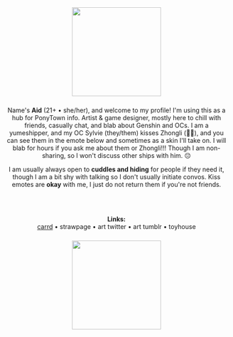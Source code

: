 <!--
**Asuraid/Asuraid** is a ✨ _special_ ✨ repository because its `README.md` (this file) appears on your GitHub profile.

Here are some ideas to get you started:

- 🔭 I’m currently working on ...
- 🌱 I’m currently learning ...
- 👯 I’m looking to collaborate on ...
- 🤔 I’m looking for help with ...
- 💬 Ask me about ...
- 📫 How to reach me: ...
- 😄 Pronouns: ...
- ⚡ Fun fact: ...
-->

<div align="center">
  <img height="200" src="https://i.imgur.com/4S7JCnx.gif"  />
</div>

###

<p align="center">Name's <b>Aid</b> (21+ • she/her), and welcome to my profile! I'm using this as a hub for PonyTown info. Artist & game designer, mostly here to chill with friends, casually chat, and blab about Genshin and OCs. I am a yumeshipper, and my OC Sylvie (they/them) kisses Zhongli (🌿🔶), and you can see them in the emote below and sometimes as a skin I'll take on. I will blab for hours if you ask me about them or Zhongli!!! Though I am non-sharing, so I won't discuss other ships with him. 😔</p>

<p align="center">I am usually always open to <b>cuddles and hiding</b> for people if they need it, though I am a bit shy with talking so I don't usually initiate convos. Kiss emotes are <b>okay</b> with me, I just do not return them if you're not friends.</p>

###

<div align="center">
  <img height="15" src="https://i.imgur.com/YndATXT.png"  />
</div>

###

<p align="center"><b>Links:</b><br><a href="https://aid.uwu.ai/">carrd</a> • strawpage • art twitter • art tumblr • toyhouse</p>

###

<div align="center">
  <img height="200" src="https://i.imgur.com/hJvKHBw.png"  />
</div>
